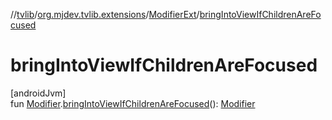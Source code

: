 //[tvlib](../../../index.md)/[org.mjdev.tvlib.extensions](../index.md)/[ModifierExt](index.md)/[bringIntoViewIfChildrenAreFocused](bring-into-view-if-children-are-focused.md)

# bringIntoViewIfChildrenAreFocused

[androidJvm]\
fun [Modifier](https://developer.android.com/reference/kotlin/androidx/compose/ui/Modifier.html).[bringIntoViewIfChildrenAreFocused](bring-into-view-if-children-are-focused.md)(): [Modifier](https://developer.android.com/reference/kotlin/androidx/compose/ui/Modifier.html)
